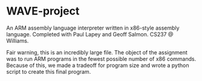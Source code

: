 # WAVE-project
An ARM assembly language interpreter written in x86-style assembly language. Completed with Paul Lapey and Geoff Salmon. CS237 @ Williams.

Fair warning, this is an incredibly large file. The object of the assignment was to run ARM programs in the fewest possible number of x86 commands. Because of this, we made a tradeoff for program size and wrote a python script to create this final program.
